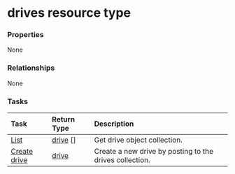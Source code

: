 # drives resource type



### Properties
None

### Relationships
None


### Tasks

| Task		   | Return Type	|Description|
|:---------------|:--------|:----------|
|[List](../api/drive_list.md) | [drive](drive.md) [] |Get drive object collection. |
|[Create drive](../api/drive_post_drives.md) |[drive](drive.md)| Create a new drive by posting to the drives collection.|

<!-- uuid: 8a684980-3cf8-4244-9c1e-1ef9b2924345
2015-10-16 21:10:47 UTC -->
<!-- {
  "type": "#page.annotation",
  "description": "drives resource",
  "keywords": "",
  "section": "documentation",
  "tocPath": ""
}-->